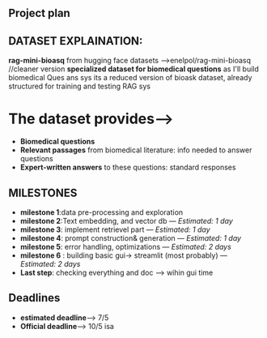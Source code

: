 ## Project plan
## DATASET EXPLAINATION:
  **rag-mini-bioasq** from hugging face datasets
  -->enelpol/rag-mini-bioasq //cleaner version
  **specialized dataset for biomedical questions** as I'll build biomedical Ques ans sys
  its a reduced version of bioask dataset, already structured for training and testing RAG sys
  # The dataset provides--> 
  - **Biomedical questions**
  - **Relevant passages** from biomedical literature: info needed to answer questions
 - **Expert-written answers** to these questions: standard responses


## MILESTONES 
- **milestone 1**:data pre-processing and exploration 
- **milestone 2**:Text embedding, and vector db — *Estimated: 1 day*
- **milestone 3**: implement retrievel part  — *Estimated: 1 day*
- **milestone 4**: prompt construction& generation — *Estimated: 1 day*
- **milestone 5**: error handling, optimizations  — *Estimated: 2 days*
- **milestone 6** : building basic gui-> streamlit (most probably) — *Estimated: 2 days*
- **Last step**: checking everything and doc --> wihin gui time

## Deadlines
- **estimated deadline**--> 7/5
- **Official deadline**--> 10/5 isa